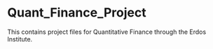 # Quant_Finance_Project
This contains project files for Quantitative Finance through the Erdos Institute.
